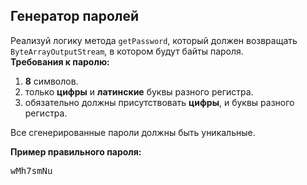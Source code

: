 ## Генератор паролей

Реализуй логику метода `getPassword`, который должен возвращать `ByteArrayOutputStream`, в котором будут байты пароля.  
**Требования к паролю:**  
1) **8** символов.  
2) только **цифры** и **латинские** буквы разного регистра.  
3) обязательно должны присутствовать **цифры**, и буквы разного регистра.  

Все сгенерированные пароли должны быть уникальные.

**Пример правильного пароля:**
<pre>
wMh7smNu
</pre>
